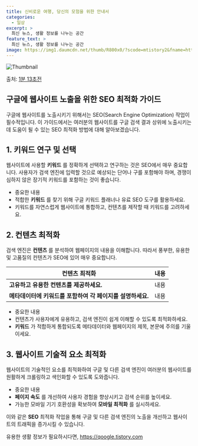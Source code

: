 ```yaml
---
title: 신비로운 여행, 당신의 모험을 위한 안내서
categories:
  - 일상
excerpt: >
  최신 뉴스, 생활 정보를 나누는 공간
feature_text: >
  최신 뉴스, 생활 정보를 나누는 공간
image: https://img1.daumcdn.net/thumb/R800x0/?scode=mtistory2&fname=https%3A%2F%2Ftistory1.daumcdn.net%2Ftistory%2F6644954%2Fattach%2F567d6d84507e4151bc12baba437b9f0a
---
```


![Thumbnail](https://img1.daumcdn.net/thumb/R800x0/?scode=mtistory2&fname=https%3A%2F%2Ftistory1.daumcdn.net%2Ftistory%2F6644954%2Fattach%2F567d6d84507e4151bc12baba437b9f0a)

<p>출처: <a href="https://qoogle.tistory.com" rel="dofollow">1분 13초전</a> </p>

## 구글에 웹사이트 노출을 위한 SEO 최적화 가이드



구글에 웹사이트를 노출시키기 위해서는 SEO(Search Engine Optimization) 작업이 필수적입니다. 이 가이드에서는 여러분의
웹사이트를 구글 검색 결과 상위에 노출시키는 데 도움이 될 수 있는 SEO 최적화 방법에 대해 알아보겠습니다.



## 1\. 키워드 연구 및 선택

웹사이트에 사용할 **키워드** 를 정확하게 선택하고 연구하는 것은 SEO에서 매우 중요합니다. 사용자가 검색 엔진에 입력할 것으로 예상되는
단어나 구를 포함해야 하며, 경쟁이 심하지 않은 장기적 키워드를 포함하는 것이 좋습니다.

  * 중요한 내용
  * 적합한 **키워드** 를 찾기 위해 구글 키워드 플래너나 유료 SEO 도구를 활용하세요.
  * 키워드를 자연스럽게 웹사이트에 통합하고, 컨텐츠를 제작할 때 키워드를 고려하세요.

## 2\. 컨텐츠 최적화

검색 엔진은 **컨텐츠** 를 분석하여 웹페이지의 내용을 이해합니다. 따라서 풍부한, 유용한 및 고품질의 컨텐츠가 SEO에 있어 매우
중요합니다.

**컨텐츠 최적화** | **내용**  
---|---  
**고유하고 유용한 컨텐츠를 제공하세요.** | 내용  
**메타데이터에 키워드를 포함하여 각 페이지를 설명하세요.** | 내용  
  
  * 중요한 내용
  * 컨텐츠가 사용자에게 유용하고, 검색 엔진이 쉽게 이해할 수 있도록 최적화하세요.
  * **키워드** 가 적합하게 통합되도록 메타데이터와 웹페이지의 제목, 본문에 주의를 기울이세요.

## 3\. 웹사이트 기술적 요소 최적화

웹사이트의 기술적인 요소를 최적화하여 구글 및 다른 검색 엔진이 여러분의 웹사이트를 원활하게 크롤링하고 색인화할 수 있도록 도와줍니다.

  * 중요한 내용
  * **페이지 속도** 를 개선하여 사용자 경험을 향상시키고 검색 순위를 높이세요.
  * 가능한 모바일 기기 호환성을 확보하여 **모바일 최적화** 를 실시하세요.



이와 같은 **SEO** 최적화 작업을 통해 구글 및 다른 검색 엔진의 노출을 개선하고 웹사이트의 트래픽을 증가시킬 수 있습니다.



 

유용한 생활 정보가 필요하시다면, <a href="https://qoogle.tistory.com" rel="dofollow">https://qoogle.tistory.com</a>


